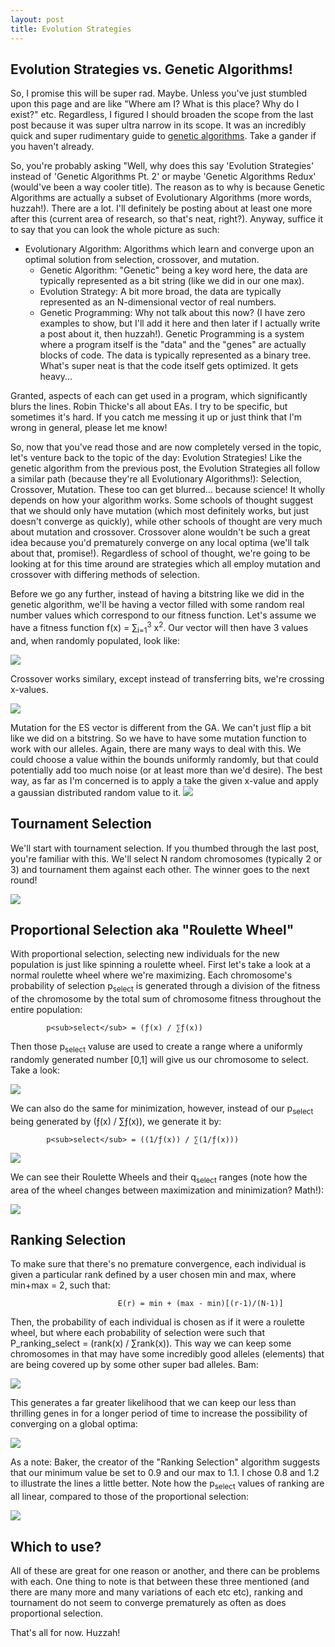 ```yaml
---
layout: post
title: Evolution Strategies
---
```



## Evolution Strategies vs. Genetic Algorithms! 

So, I promise this will be super rad. Maybe. Unless you've just stumbled upon this page and are like "Where am I? What is this place? Why do I exist?" etc. Regardless, I figured I should broaden the scope from the last post because it was super ultra narrow  in its scope. It was an incredibly quick and super rudimentary guide to [genetic algorithms](http://lanematthewj.github.io/2016-06-14-Genetic-Algorithms/). Take a gander if you haven't already. 

So, you're probably asking "Well, why does this say 'Evolution Strategies' instead of 'Genetic Algorithms Pt. 2' or maybe 'Genetic Algorithms Redux' (would've been a way cooler title). The reason as to why is because Genetic Algorithms are actually a subset of Evolutionary Algorithms (more words, huzzah!). There are a lot. I'll definitely be posting about at least one more after this (current area of research,  so that's neat, right?). Anyway, suffice it to say that you can look the whole picture as such: 
* Evolutionary Algorithm: Algorithms which learn and converge upon an optimal solution from selection, crossover, and mutation. 
  * Genetic Algorithm: "Genetic" being a key word here, the data are typically represented as a bit string (like we did in our one max).
  * Evolution Strategy: A bit more broad, the data are typically represented as an N-dimensional vector of real numbers. 
  * Genetic Programming: Why not talk about this now? (I have zero examples to show, but I'll add it here and then later if I actually write a post about it, then huzzah!). Genetic Programming is a system where a program itself is the "data" and the "genes" are actually blocks of code. The data is typically represented as a binary tree. What's super neat is that the code itself gets optimized. It gets heavy... 

Granted, aspects of each can get used in a program, which significantly blurs the lines. Robin Thicke's all about EAs. I try to be specific, but sometimes it's hard. If you catch me messing it up or just think that I'm wrong in general, please let me know!

So, now that you've read those and are now completely versed in the topic, let's venture back to the topic of the day: Evolution Strategies! Like the genetic algorithm from the previous post, the Evolution Strategies all follow a similar path (because they're all Evolutionary Algorithms!): Selection, Crossover, Mutation.  These too can get blurred... because science! It wholly depends on how your algorithm works. Some schools of thought suggest that we should only have mutation (which most definitely works, but just doesn't converge as quickly), while other schools of thought are very much about mutation and crossover. Crossover alone wouldn't be such a great idea because you'd prematurely converge on any local optima (we'll talk about that, promise!). Regardless of school of thought, we're going to be looking at for this time around are strategies which all employ mutation and crossover with differing methods of selection. 

Before we go any further, instead of having a bitstring like we did in the genetic algorithm, we'll be having a vector filled with some random real number values which correspond to our fitness function. Let's assume we have a fitness function f(x) = ∑<sub>i=1</sub><sup>3</sup> x<sup>2</sup>. Our vector will then have 3 values and, when randomly populated, look like: 

![](/img/geneticalgorithms/Vector.png)

Crossover works similary, except instead of transferring bits, we're crossing x-values. 

![](/img/geneticalgorithms/VectorCrossover.png)

Mutation for the ES vector is different from the GA. We can't just flip a bit like we did on a bitstring. So we have to have some mutation function to work with our alleles. Again, there are many ways to deal with this. We could choose a value within the bounds uniformly randomly, but that could potentially add too much noise (or at least more than we'd desire). The best way, as far as I'm concerned is to apply a take the given x-value and apply a gaussian distributed random value to it. 
![](/img/geneticalgorithms/VectorMutation.png)

## Tournament Selection 
We'll start with tournament selection. If you thumbed through the last post, you're familiar with this. We'll select N random chromosomes (typically 2 or 3) and tournament them against each other. The winner goes to the next round! 

![](/img/geneticalgorithms/TournamentN2.png)


## Proportional Selection aka "Roulette Wheel" 
With proportional selection, selecting new individuals for the new population is just like spinning a roulette wheel. First let's take a look at a normal roulette wheel where we're maximizing. Each chromosome's probability of selection p<sub>select</sub> is generated through a division of the fitness of the chromosome by the total sum of chromosome fitness throughout the entire population:

            p<sub>select</sub> = (ƒ(x) / ∑ƒ(x)) 

Then those p<sub>select</sub> valuse are used to create a range where a uniformly randomly generated number [0,1] will give us our chromosome to select. Take a look:  

 ![](/img/geneticalgorithms/ProbabilityMax.png)
 
 
 We can also do the same for minimization, however, instead of our p<sub>select</sub> being generated by (ƒ(x) / ∑ƒ(x)), we generate it by: 

            p<sub>select</sub> = ((1/ƒ(x)) / ∑(1/ƒ(x))) 

![](/img/geneticalgorithms/ProbabilityMin.png)


We can see their Roulette Wheels and their q<sub>select</sub> ranges (note how the area of the wheel changes between maximization and minimization? Math!):  

![](/img/geneticalgorithms/qValueComparison@2x.png)



## Ranking Selection 

To make sure that there's no premature convergence, each individual is given a particular rank defined by 
a user chosen min and max, where min+max = 2, such that: 

                            E(r) = min + (max - min)[(r-1)/(N-1)]

Then, the probability of each individual is chosen as if it were a roulette wheel, but where each probability of selection were such that P_ranking_select = (rank(x) / ∑rank(x)). This way we can keep some chromosomes in that may have some incredibly good alleles (elements) that are being covered up by some other super bad alleles. Bam: 

![](/img/geneticalgorithms/RankingSelect.png)

This generates a far greater likelihood that we can keep our less than thrilling genes in for a longer period of time to increase the possibility of converging on a global optima: 

![](/img/geneticalgorithms/RankingStats.png)

As a note: Baker, the creator of the "Ranking Selection" algorithm suggests that our minimum value be set to 0.9 and our max to 1.1. I chose 0.8 and 1.2 to illustrate the lines a little better. Note how the p<sub>select</sub> values of ranking are all linear, compared to those of the proportional selection: 

![](/img/geneticalgorithms/RankVsProportion.png)



## Which to use?
All of these are great for one reason or another, and there can be problems with each. One thing to note is that between these three mentioned (and there are many more and many variations of each etc etc), ranking and tournament do not seem to converge prematurely as often as does proportional selection. 

That's all for now. Huzzah! 

